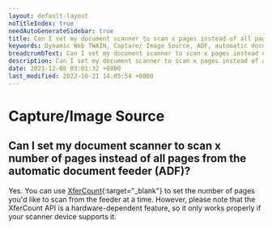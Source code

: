 ```yaml
---
layout: default-layout
noTitleIndex: true
needAutoGenerateSidebar: true
title: Can I set my document scanner to scan x pages instead of all pages from the automatic document feeder (ADF)?
keywords: Dynamic Web TWAIN, Capture/ Image Source, ADF, automatic document feeder
breadcrumbText: Can I set my document scanner to scan x pages instead of all pages from the automatic document feeder (ADF)?
description: Can I set my document scanner to scan x pages instead of all pages from the automatic document feeder (ADF)?
date: 2021-12-08 03:01:32 +0800
last_modified: 2022-10-21 14:05:54 +0800
---
```


# Capture/Image Source

## Can I set my document scanner to scan x number of pages instead of all pages from the automatic document feeder (ADF)?

Yes. You can use [XferCount](/_articles/info/api/WebTwain_Acquire.md#xfercount){:target="_blank"} to set the number of pages you'd like to scan from the feeder at a time. However, please note that the XferCount API is a hardware-dependent feature, so it only works properly if your scanner device supports it.
